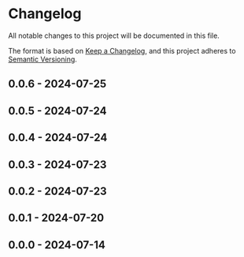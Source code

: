 # Changelog

All notable changes to this project will be documented in this file.

The format is based on [Keep a Changelog](https://keepachangelog.com/en/1.0.0/),
and this project adheres to [Semantic Versioning](https://semver.org/spec/v2.0.0.html).

## 0.0.6 - 2024-07-25

## 0.0.5 - 2024-07-24

## 0.0.4 - 2024-07-24

## 0.0.3 - 2024-07-23

## 0.0.2 - 2024-07-23

## 0.0.1 - 2024-07-20

## 0.0.0 - 2024-07-14
